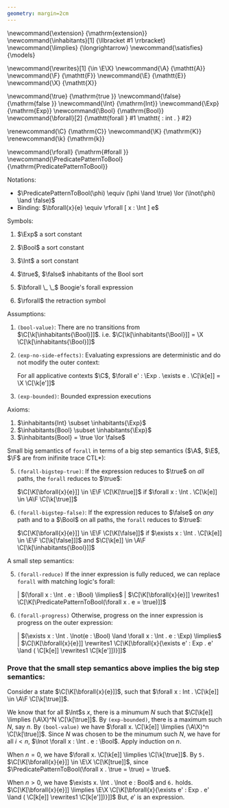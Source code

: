 ```yaml
---
geometry: margin=2cm
---
```



<!-- Generic ML -->
\newcommand{\extension}      {\mathrm{extension}}
\newcommand{\inhabitants}[1] {\llbracket #1 \rrbracket}
\newcommand{\limplies}  {\longrightarrow}
\newcommand{\satisfies}  {\models}

<!-- ML CTL* -->
\newcommand{\rewrites}[1]  {\in \E\X}
\newcommand{\A}            {\mathtt{A}}
\newcommand{\F}            {\mathtt{F}}
\newcommand{\E}            {\mathtt{E}}
\newcommand{\X}            {\mathtt{X}}

<!-- Boogie -->
\newcommand{\true}           {\mathrm{true }}
\newcommand{\false}          {\mathrm{false }}
\newcommand{\Int}            {\mathrm{Int}}
\newcommand{\Exp}            {\mathrm{Exp}}
\newcommand{\Bool}           {\mathrm{Bool}}
\newcommand{\bforall}[2]     {\mathtt{forall } #1 \mathtt{ : int . } #2}

<!-- Context -->
\renewcommand{\C}  {\mathrm{C}}
\newcommand{\K}    {\mathrm{K}}
\renewcommand{\k}  {\mathrm{k}}

<!-- Boogie related ML -->
\newcommand{\rforall}                  {\mathrm{\#forall }}
\newcommand{\PredicatePatternToBool}   {\mathrm{PredicatePatternToBool}}

Notations:

<!-- *   One step rewrite: $x \rewrites{1} y \equiv x \in \E\X y$ -->
*   $\PredicatePatternToBool(\phi) \equiv (\phi \land \true) \lor (\lnot(\phi) \land \false)$
*   Binding: $\bforall{x}{e} \equiv \rforall [ x : \Int ] e$

Symbols:

1.  $\Exp$ a sort constant
2.  $\Bool$ a sort constant
3.  $\Int$ a sort constant
4.  $\true$, $\false$ inhabitants of the Bool sort

1.  $\bforall \_ \_$ Boogie's forall expression
2.  $\rforall$ the retraction symbol

Assumptions:

1. `(bool-value)`: There are no transitions from $\C[\k[\inhabitants{\Bool}]]$. i.e. $\C[\k[\inhabitants{\Bool}]] = \X \C[\k[\inhabitants{\Bool}]]$
2. `(exp-no-side-effects)`: Evaluating expressions are deterministic and do not modify the outer context:

   For all applicative contexts $\C$, $\forall e' : \Exp . \exists e . \C[\k[e]] = \X \C[\k[e']]$

3. `(exp-bounded)`: Bounded expression executions

Axioms:

1.  $\inhabitants{Int} \subset \inhabitants{\Exp}$
2.  $\inhabitants{Bool} \subset \inhabitants{\Exp}$
3.  $\inhabitants{Bool} = \true \lor \false$

Small big semantics of `forall` in terms of a big step semantics ($\A$, $\E$, $\F$ are from inifinite trace CTL*):

5.  `(forall-bigstep-true)`: If the expression reduces to $\true$ on *all* paths, the `forall` reduces to $\true$:

    $\C[\K[\bforall{x}{e}]] \in \E\F \C[\K[\true]]$  if $\forall x : \Int . \C[\k[e]] \in \A\F \C[\k[\true]]$
6.  `(forall-bigstep-false)`:
    If the expression reduces to $\false$ on *any* path and to a $\Bool$ on all paths, the `forall` reduces to $\true$:

    $\C[\K[\bforall{x}{e}]] \in \E\F \C[\K[\false]]$ if $\exists x : \Int . \C[\k[e]] \in \E\F \C[\k[\false]]]$ and $\C[\k[e]] \in \A\F \C[\k[\inhabitants{\Bool}]]$

A small step semantics:

5.  `(forall-reduce)`
    If the inner expression is fully reduced, we can replace `forall` with matching logic's forall:

    | $(\forall x : \Int . e : \Bool) \limplies$
    |    $\C[\K[\bforall{x}{e}]] \rewrites1 \C[\K[\PredicatePatternToBool(\forall x . e = \true)]]$

6.  `(forall-progress)`
    Otherwise, progress on the inner expression is progress on the outer expression:

    | $(\exists x : \Int . \lnot(e : \Bool) \land \forall x : \Int . e : \Exp) \limplies$
    |    $\C[\K[\bforall{x}{e}]] \rewrites1 \C[\K[\bforall{x}{\exists e' : Exp . e' \land ( \C[k[e]] \rewrites1 \C[k[e']])}]]$ 

### Prove that the small step semantics above implies the big step semantics: 

Consider a state $\C[\K[\bforall{x}{e}]]$, such that $\forall x : Int . \C[\k[e]] \in \A\F \C[\k[\true]]$.

We know that for all $\Int$s $x$, there is a minumum $N$ such that $\C[\k[e]] \limplies (\A\X)^N \C[\k[\true]]$.
By `(exp-bounded)`, there is a maximum such $N$, say $n$.
By `(bool-value)` we have $\forall x. \C[\k[e]] \limplies (\A\X)^n \C[\k[\true]]$.
Since $N$ was chosen to be the minumum such $N$, we have for all $i < n$, $\lnot \forall x : \Int . e : \Bool$.
Apply induction on $n$.

When $n = 0$, we have $\forall x. \C[\k[e]] \limplies \C[\k[\true]]$.
By `5.` $\C[\K[\bforall{x}{e}]] \in \E\X \C[\K[true]]$, since $\PredicatePatternToBool(\forall x . \true = \true) = \true$.

When $n > 0$, we have $\exists x. \Int . \lnot e : Bool$ and `6.` holds.
$\C[\K[\bforall{x}{e}]] \limplies \E\X \C[\K[\bforall{x}{\exists e' : Exp . e' \land ( \C[k[e]] \rewrites1 \C[k[e']])}]]$
But, $e'$ is an expression.

